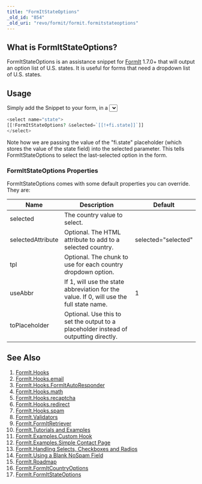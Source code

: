 ```yaml
---
title: "FormItStateOptions"
_old_id: "854"
_old_uri: "revo/formit/formit.formitstateoptions"
---
```


## What is FormItStateOptions?

FormItStateOptions is an assistance snippet for [FormIt](extras/formit "FormIt") 1.7.0+ that will output an option list of U.S. states. It is useful for forms that need a dropdown list of U.S. states.

## Usage

Simply add the Snippet to your form, in a <select> call:

``` php 
<select name="state">
[[!FormItStateOptions? &selected=`[[!+fi.state]]`]]
</select>
```

Note how we are passing the value of the "fi.state" placeholder (which stores the value of the state field) into the selected parameter. This tells FormItStateOptions to select the last-selected option in the form.

### FormItStateOptions Properties

FormItStateOptions comes with some default properties you can override. They are:

| Name              | Description                                                                              | Default             |
| ----------------- | ---------------------------------------------------------------------------------------- | ------------------- |
| selected          | The country value to select.                                                             |                     |
| selectedAttribute | Optional. The HTML attribute to add to a selected country.                               | selected="selected" |
| tpl               | Optional. The chunk to use for each country dropdown option.                             |                     |
| useAbbr           | If 1, will use the state abbreviation for the value. If 0, will use the full state name. | 1                   |
| toPlaceholder     | Optional. Use this to set the output to a placeholder instead of outputting directly.    |                     |

## See Also

1. [FormIt.Hooks](extras/formit/formit.hooks)
  1. [FormIt.Hooks.email](extras/formit/formit.hooks/formit.hooks.email)
  2. [FormIt.Hooks.FormItAutoResponder](extras/formit/formit.hooks/formit.hooks.formitautoresponder)
  3. [FormIt.Hooks.math](extras/formit/formit.hooks/formit.hooks.math)
  4. [FormIt.Hooks.recaptcha](extras/formit/formit.hooks/formit.hooks.recaptcha)
  5. [FormIt.Hooks.redirect](extras/formit/formit.hooks/formit.hooks.redirect)
  6. [FormIt.Hooks.spam](extras/formit/formit.hooks/formit.hooks.spam)
2. [FormIt.Validators](extras/formit/formit.validators)
3. [FormIt.FormItRetriever](extras/formit/formit.formitretriever)
4. [FormIt.Tutorials and Examples](extras/formit/formit.tutorials-and-examples)
  7. [FormIt.Examples.Custom Hook](extras/formit/formit.tutorials-and-examples/formit.examples.custom-hook)
  8. [FormIt.Examples.Simple Contact Page](extras/formit/formit.tutorials-and-examples/formit.examples.simple-contact-page)
  9. [FormIt.Handling Selects, Checkboxes and Radios](extras/formit/formit.tutorials-and-examples/formit.handling-selects,-checkboxes-and-radios)
  10. [FormIt.Using a Blank NoSpam Field](extras/formit/formit.tutorials-and-examples/formit.using-a-blank-nospam-field)
5. [FormIt.Roadmap](extras/formit/formit.roadmap)
6. [FormIt.FormItCountryOptions](extras/formit/formit.formitcountryoptions)
7. [FormIt.FormItStateOptions](extras/formit/formit.formitstateoptions)